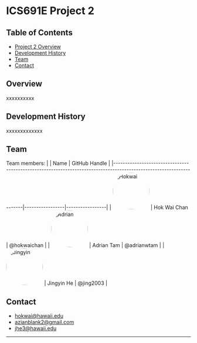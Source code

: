 # ICS691E Project 2

## Table of Contents
* [Project 2 Overview](#overview)
* [Development History](#development-history)
* [Team](#team)
* [Contact](#contact)

## Overview
xxxxxxxxxx

## Development History
xxxxxxxxxxxxx

## Team
Team members:
|                                                                                                                     | Name            | GitHub Handle   |
|---------------------------------------------------------------------------------------------------------------------|-----------------|-----------------|
| <img src="https://github.com/hokwaichan.png" alt="Hokwai" width="100" height="100" style="border-radius: 50%;">     | Hok Wai Chan    | @hokwaichan     |
| <img src="https://github.com/adrianwtam.png" alt="Adrian" width="100" height="100" style="border-radius: 50%;">     | Adrian Tam      | @adrianwtam     |
| <img src="https://github.com/jing2003.png" alt="Jingyin" width="100" height="100" style="border-radius: 50%;">      | Jingyin He      | @jing2003       |


## Contact
- [hokwai@hawaii.edu](hokwai@hawaii.edu)
- [azianblank2@gmail.com](azianblank2@gmail.com)
- [jhe3@hawaii.edu](jhe3@hawaii.edu)
---
<!---------------------------------------------------------------------------->
